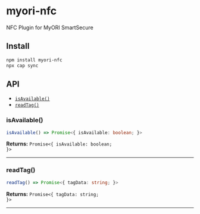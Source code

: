 # myori-nfc

NFC Plugin for MyORI SmartSecure

## Install

```bash
npm install myori-nfc
npx cap sync
```

## API

<docgen-index>

* [`isAvailable()`](#isavailable)
* [`readTag()`](#readtag)

</docgen-index>

<docgen-api>
<!--Update the source file JSDoc comments and rerun docgen to update the docs below-->

### isAvailable()

```typescript
isAvailable() => Promise<{ isAvailable: boolean; }>
```

**Returns:** <code>Promise&lt;{ isAvailable: boolean; }&gt;</code>

--------------------


### readTag()

```typescript
readTag() => Promise<{ tagData: string; }>
```

**Returns:** <code>Promise&lt;{ tagData: string; }&gt;</code>

--------------------

</docgen-api>
